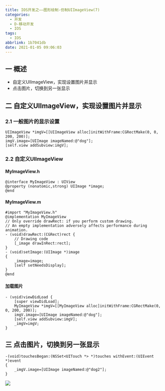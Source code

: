 ```yaml
---
title: IOS开发之——图形绘制-仿制UIImageView(7)
categories:
  - 开发
  - D-移动开发
  - IOS
tags:
  - IOS
abbrlink: 1b7041db
date: 2021-01-05 09:06:03
---
```

## 一 概述

* 自定义UIImageView，实现设置图片并显示
* 点击图片，切换到另一张显示

<!--more-->

## 二 自定义UIImageView，实现设置图片并显示

### 2.1 一般图片的显示设置

```
UIImageView *imgV=[[UIImageView alloc]initWithFrame:CGRectMake(0, 0, 200, 200)];
imgV.image=[UIImage imageNamed:@"dog"];
[self.view addSubview:imgV];
```

### 2.2 自定义UIImageView

#### MyImageView.h

```
@interface MyImageView : UIView
@property (nonatomic,strong) UIImage *image;
@end
```

#### MyImageView.m

```
#import "MyImageView.h"
@implementation MyImageView
// Only override drawRect: if you perform custom drawing.
// An empty implementation adversely affects performance during animation.
- (void)drawRect:(CGRect)rect {
    // Drawing code
    [_image drawInRect:rect];
}
- (void)setImage:(UIImage *)image
{
    _image=image;
    [self setNeedsDisplay];
}
@end
```

#### 加载图片

```
- (void)viewDidLoad {
    [super viewDidLoad]; 
    MyImageView *imgV=[[MyImageView alloc]initWithFrame:CGRectMake(0, 0, 200, 200)];
    imgV.image=[UIImage imageNamed:@"dog"];
    [self.view addSubview:imgV];
    _imgV=imgV;   
}
```

## 三 点击图片，切换到另一张显示

```
-(void)touchesBegan:(NSSet<UITouch *> *)touches withEvent:(UIEvent *)event
{
    _imgV.image=[UIImage imageNamed:@"dog2"];
}
```

![][1]



[1]:https://fastly.jsdelivr.net/gh/PGzxc/CDN@master/blog-ios/ios-define-uiimageview.gif